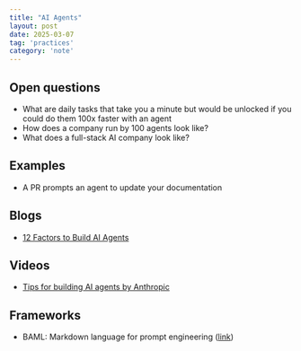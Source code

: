 ```yaml
---
title: "AI Agents"
layout: post
date: 2025-03-07
tag: 'practices'
category: 'note'
---
```


## Open questions
- What are daily tasks that take you a minute but would be unlocked if you could do them 100x faster with an agent
- How does a company run by 100 agents look like? 
- What does a full-stack AI company look like? 

## Examples
- A PR prompts an agent to update your documentation

## Blogs 
- [12 Factors to Build AI Agents](https://github.com/humanlayer/12-factor-agents/blob/main/content/factor-1-natural-language-to-tool-calls.md)

## Videos
- [Tips for building AI agents by Anthropic](https://www.youtube.com/watch?v=LP5OCa20Zpg)

## Frameworks
- BAML: Markdown language for prompt engineering ([link](https://github.com/boundaryml/baml))

